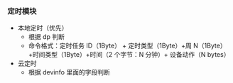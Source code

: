### 定时模块

- 本地定时（优先）
  - 根据 dp 判断
  - 命令格式：定时任务 ID（1Byte） + 定时类型（1Byte）+周 N（1Byte）+时间类型（1Byte）+时间（2 个字节：N 分钟）+ 设备动作（N bytes）
- 云定时
  - 根据 devinfo 里面的字段判断
